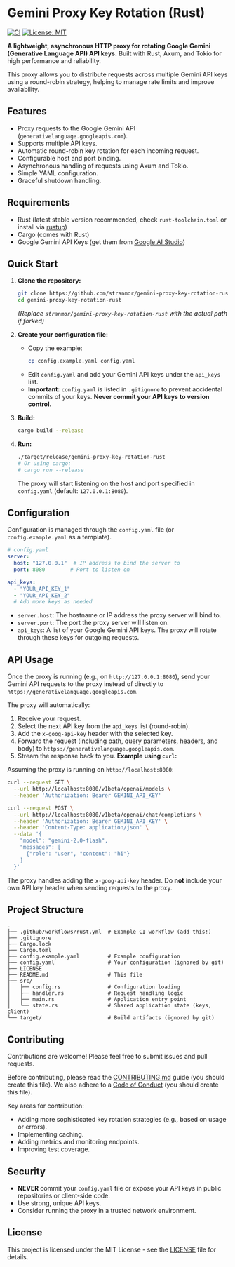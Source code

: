 # Gemini Proxy Key Rotation (Rust)

[![CI](https://github.com/stranmor/gemini-proxy-key-rotation-rust/actions/workflows/rust.yml/badge.svg)](https://github.com/stranmor/gemini-proxy-key-rotation-rust/actions/workflows/rust.yml)
[![License: MIT](https://img.shields.io/badge/License-MIT-yellow.svg)](https://opensource.org/licenses/MIT)
<!-- [![Crates.io](https://img.shields.io/crates/v/your-crate-name.svg)](https://crates.io/crates/your-crate-name) -->
<!-- [![Docs.rs](https://docs.rs/your-crate-name/badge.svg)](https://docs.rs/your-crate-name) -->

**A lightweight, asynchronous HTTP proxy for rotating Google Gemini (Generative Language API) API keys.** Built with Rust, Axum, and Tokio for high performance and reliability.

This proxy allows you to distribute requests across multiple Gemini API keys using a round-robin strategy, helping to manage rate limits and improve availability.

## Features

-   Proxy requests to the Google Gemini API (`generativelanguage.googleapis.com`).
-   Supports multiple API keys.
-   Automatic round-robin key rotation for each incoming request.
-   Configurable host and port binding.
-   Asynchronous handling of requests using Axum and Tokio.
-   Simple YAML configuration.
-   Graceful shutdown handling.

## Requirements

-   Rust (latest stable version recommended, check `rust-toolchain.toml` or install via [rustup](https://rustup.rs/))
-   Cargo (comes with Rust)
-   Google Gemini API Keys (get them from [Google AI Studio](https://aistudio.google.com/app/apikey))

## Quick Start

1.  **Clone the repository:**
    ```sh
    git clone https://github.com/stranmor/gemini-proxy-key-rotation-rust.git
    cd gemini-proxy-key-rotation-rust
    ```
    *(Replace `stranmor/gemini-proxy-key-rotation-rust` with the actual path if forked)*

2.  **Create your configuration file:**
    -   Copy the example:
        ```sh
        cp config.example.yaml config.yaml
        ```
    -   Edit `config.yaml` and add your Gemini API keys under the `api_keys` list.
    -   **Important:** `config.yaml` is listed in `.gitignore` to prevent accidental commits of your keys. **Never commit your API keys to version control.**

3.  **Build:**
    ```sh
    cargo build --release
    ```

4.  **Run:**
    ```sh
    ./target/release/gemini-proxy-key-rotation-rust
    # Or using cargo:
    # cargo run --release
    ```
    The proxy will start listening on the host and port specified in `config.yaml` (default: `127.0.0.1:8080`).

## Configuration

Configuration is managed through the `config.yaml` file (or `config.example.yaml` as a template).

```yaml
# config.yaml
server:
  host: "127.0.0.1"  # IP address to bind the server to
  port: 8080        # Port to listen on

api_keys:
  - "YOUR_API_KEY_1"
  - "YOUR_API_KEY_2"
  # Add more keys as needed
```

-   `server.host`: The hostname or IP address the proxy server will bind to.
-   `server.port`: The port the proxy server will listen on.
-   `api_keys`: A list of your Google Gemini API keys. The proxy will rotate through these keys for outgoing requests.

## API Usage

Once the proxy is running (e.g., on `http://127.0.0.1:8080`), send your Gemini API requests to the proxy instead of directly to `https://generativelanguage.googleapis.com`.

The proxy will automatically:
1.  Receive your request.
2.  Select the next API key from the `api_keys` list (round-robin).
3.  Add the `x-goog-api-key` header with the selected key.
4.  Forward the request (including path, query parameters, headers, and body) to `https://generativelanguage.googleapis.com`.
5.  Stream the response back to you.
**Example using `curl`:**

Assuming the proxy is running on `http://localhost:8080`:

```sh
curl --request GET \
  --url http://localhost:8080/v1beta/openai/models \
  --header 'Authorization: Bearer GEMINI_API_KEY'
```

```sh
curl --request POST \
  --url http://localhost:8080/v1beta/openai/chat/completions \
  --header 'Authorization: Bearer GEMINI_API_KEY' \
  --header 'Content-Type: application/json' \
  --data '{
    "model": "gemini-2.0-flash",
    "messages": [
      {"role": "user", "content": "hi"}
    ]
  }'
```

The proxy handles adding the `x-goog-api-key` header. Do **not** include your own API key header when sending requests to the proxy.

## Project Structure

```
.
├── .github/workflows/rust.yml  # Example CI workflow (add this!)
├── .gitignore
├── Cargo.lock
├── Cargo.toml
├── config.example.yaml         # Example configuration
├── config.yaml                 # Your configuration (ignored by git)
├── LICENSE
├── README.md                   # This file
├── src/
│   ├── config.rs               # Configuration loading
│   ├── handler.rs              # Request handling logic
│   ├── main.rs                 # Application entry point
│   └── state.rs                # Shared application state (keys, client)
└── target/                     # Build artifacts (ignored by git)
```

## Contributing

Contributions are welcome! Please feel free to submit issues and pull requests.

Before contributing, please read the [CONTRIBUTING.md](CONTRIBUTING.md) guide (you should create this file). We also adhere to a [Code of Conduct](CODE_OF_CONDUCT.md) (you should create this file).

Key areas for contribution:
-   Adding more sophisticated key rotation strategies (e.g., based on usage or errors).
-   Implementing caching.
-   Adding metrics and monitoring endpoints.
-   Improving test coverage.

## Security

-   **NEVER** commit your `config.yaml` file or expose your API keys in public repositories or client-side code.
-   Use strong, unique API keys.
-   Consider running the proxy in a trusted network environment.

## License

This project is licensed under the MIT License - see the [LICENSE](LICENSE) file for details.